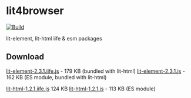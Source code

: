 # lit4browser

[![Build](https://github.com/webfolderio/lit4browser/workflows/lit-element/badge.svg)](https://github.com/webfolderio/lit4browser/actions)

lit-element, lit-html iife & esm packages

## Download

[lit-element-2.3.1.iife.js](https://github.com/webfolderio/lit4browser/releases/download/2.3.1/lit-element-2.3.1.iife.js) - 179 KB (bundled with lit-html)
[lit-element-2.3.1.js](https://github.com/webfolderio/lit4browser/releases/download/2.3.1/lit-element-2.3.1.js) - 162 KB (ES module, bundled with lit-html)

[lit-html-1.2.1.iife.js](https://github.com/webfolderio/lit4browser/releases/download/2.3.1/lit-html-1.2.1.iife.js) 124 KB
[lit-html-1.2.1.js](https://github.com/webfolderio/lit4browser/releases/download/2.3.1/lit-html-1.2.1.js) - 113 KB (ES module)